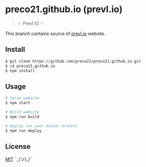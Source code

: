 # preco21.github.io (prevl.io)

> :sparkles: Prevl IO  :sparkles:

This branch contains source of [prevl.io](https://prevl.io) website.

## Install

```bash
$ git clone https://github.com/preco21/preco21.github.io.git
$ cd preco21.github.io
$ npm install
```

## Usage

```bash
# Serve website
$ npm start

# Build website
$ npm run build

# Deploy (on your master branch)
$ npm run deploy
```

## License

[MIT](http://preco.mit-license.org/) ¯\_(ツ)_/¯
